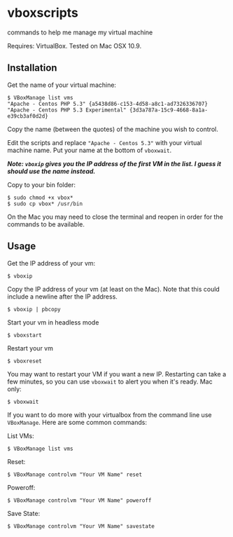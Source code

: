 vboxscripts
===========

commands to help me manage my virtual machine

Requires: VirtualBox. Tested on Mac OSX 10.9.

Installation
------------

Get the name of your virtual machine:

```
$ VBoxManage list vms
"Apache - Centos PHP 5.3" {a5438d86-c153-4d58-a8c1-ad7326336707}
"Apache - Centos PHP 5.3 Experimental" {3d3a787a-15c9-4668-8a1a-e39cb3af0d2d}
```

Copy the name (between the quotes) of the machine you wish to control.

Edit the scripts and replace `"Apache - Centos 5.3"` with your virtual machine name. Put your name at the bottom of `vboxwait`.

***Note: `vboxip` gives you the IP address of the first VM in the list. I guess it should use the name instead.***

Copy to your bin folder:
```
$ sudo chmod +x vbox*
$ sudo cp vbox* /usr/bin
```

On the Mac you may need to close the terminal and reopen in order for the commands to be available.


Usage
-----

Get the IP address of your vm:
```
$ vboxip
```

Copy the IP address of your vm (at least on the Mac). Note that this could include a newline after the IP address.
```
$ vboxip | pbcopy
```

Start your vm in headless mode
```
$ vboxstart
```

Restart your vm
```
$ vboxreset
```

You may want to restart your VM if you want a new IP. Restarting can take a few minutes, so you can use `vboxwait` to alert you when it's ready. Mac only:
```
$ vboxwait
```

If you want to do more with your virtualbox from the command line use `VBoxManage`. Here are some common commands:

List VMs:
```
$ VBoxManage list vms
```

Reset:
```
$ VBoxManage controlvm "Your VM Name" reset
```

Poweroff:
```
$ VBoxManage controlvm "Your VM Name" poweroff
```
Save State:
```
$ VBoxManage controlvm "Your VM Name" savestate
```
